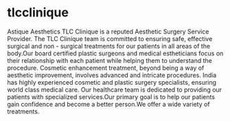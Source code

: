 # tlcclinique
Astique Aesthetics TLC Clinique is a reputed Aesthetic Surgery Service Provider. The TLC Clinique team is committed to ensuring safe, effective surgical and non - surgical treatments for our patients in all areas of the body.Our board certified plastic surgeons and medical estheticians focus on their relationship with each patient while helping them to understand the procedure. Cosmetic enhancement treatment, beyond being a way of aesthetic improvement, involves advanced and intricate procedures. India has highly experienced cosmetic and plastic surgery specialists, ensuring world class medical care. Our healthcare team is dedicated to providing our patients with specialized services.Our primary goal is to help our patients gain confidence and become a better person.We offer a wide variety of treatments.
